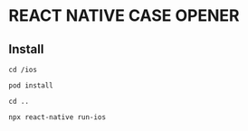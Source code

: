 # REACT NATIVE CASE OPENER

## Install
```
cd /ios
```
```
pod install
```
```
cd ..
```
```
npx react-native run-ios
```